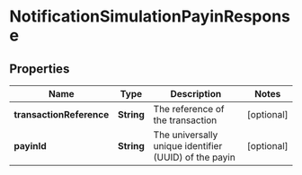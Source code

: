 

# NotificationSimulationPayinResponse


## Properties

| Name | Type | Description | Notes |
|------------ | ------------- | ------------- | -------------|
|**transactionReference** | **String** | The reference of the transaction |  [optional] |
|**payinId** | **String** | The universally unique identifier (UUID) of the payin |  [optional] |



